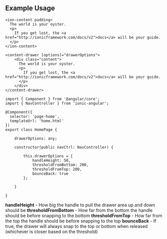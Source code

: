 ## Example Usage

```
<ion-content padding>
  The world is your oyster.
  <p>
    If you get lost, the <a href="http://ionicframework.com/docs/v2">docs</a> will be your guide.
  </p>
</ion-content>

<content-drawer [options]="drawerOptions">
	<div class="content">
	  The world is your oyster.
	  <p>
	    If you get lost, the <a href="http://ionicframework.com/docs/v2">docs</a> will be your guide.
	  </p>
	</div>
</content-drawer>
```

```
import { Component } from '@angular/core';
import { NavController } from 'ionic-angular';

@Component({
  selector: 'page-home',
  templateUrl: 'home.html'
})
export class HomePage {

	drawerOptions: any;

	constructor(public navCtrl: NavController) {

		this.drawerOptions = {
			handleHeight: 50,
			thresholdFromBottom: 200,
			thresholdFromTop: 200,
			bounceBack: true
		};

	}

}
```

**handleHeight** - How big the handle to pull the drawer area up and down should be
**thresholdFromBottom** - How far from the bottom the handle should be before snapping to the bottom
**thresholdFromTop** - How far from the top the handle should be before snapping to the top
**bounceBack** - If true, the drawer will always snap to the top or bottom when released (whichever is closer based on the threshold)
